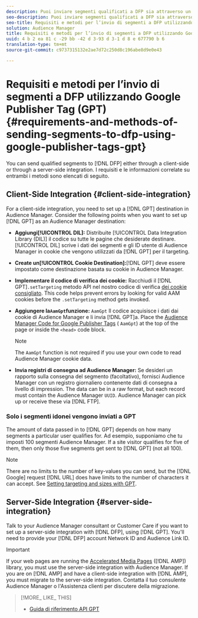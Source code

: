 ```yaml
---
description: Puoi inviare segmenti qualificati a DFP sia attraverso un lato client che tramite un'integrazione lato server. I requisiti e le informazioni correlate su entrambi i metodi sono elencati di seguito.
seo-description: Puoi inviare segmenti qualificati a DFP sia attraverso un lato client che tramite un'integrazione lato server. I requisiti e le informazioni correlate su entrambi i metodi sono elencati di seguito.
seo-title: Requisiti e metodi per l’invio di segmenti a DFP utilizzando Google Publisher Tag (GPT)
solution: Audience Manager
title: Requisiti e metodi per l’invio di segmenti a DFP utilizzando Google Publisher Tag (GPT)
uuid: 4 b 2 ea 81 c -29 bb -42 d 3-93 d 3-1 d 8 e 677790 b 6
translation-type: tm+mt
source-git-commit: c9737315132e2ae7d72c250d8c196abe8d9e0e43

---
```



# Requisiti e metodi per l’invio di segmenti a DFP utilizzando Google Publisher Tag (GPT) {#requirements-and-methods-of-sending-segments-to-dfp-using-google-publisher-tags-gpt}

You can send qualified segments to [!DNL DFP] either through a client-side or through a server-side integration. I requisiti e le informazioni correlate su entrambi i metodi sono elencati di seguito.

## Client-Side Integration {#client-side-integration}

For a client-side integration, you need to set up a [!DNL GPT] destination in Audience Manager. Consider the following points when you want to set up [!DNL GPT] as an Audience Manager destination:

* **Aggiungi[!UICONTROL DIL]:** Distribuite [!UICONTROL Data Integration Library (DIL)] il codice su tutte le pagine che desiderate destinare. [!UICONTROL DIL] scrive i dati dei segmenti e gli ID utente di Audience Manager in cookie che vengono utilizzati da [!DNL GPT] per il targeting.

* **Create un[!UICONTROL Cookie Destination]:**[!DNL GPT] deve essere impostato come destinazione basata su cookie in Audience Manager.

* **Implementare il codice di verifica dei cookie:** Racchiudi il [!DNL GPT]`.setTargeting` metodo API nel nostro codice di verifica [dei cookie consigliato](../../integration/gpt-aam-destination/gpt-aam-modify-api.md). This code helps prevent errors by looking for valid AAM cookies before the `.setTargeting` method gets invoked.

* **Aggiungere la`AamGpt`funzione:** `AamGpt` Il codice acquisisce i dati dai cookie di Audience Manager e li invia [!DNL GPT]a. Place the [Audience Manager Code for Google Publisher Tags](../../integration/gpt-aam-destination/gpt-aam-aamgpt-code.md) ( `AamGpt`) at the top of the page or inside the `<head>` code block.

   >[!NOTE]
   >
   >The `AamGpt` function is not required if you use your own code to read Audience Manager cookie data.

* **Invia registri di consegna ad Audience Manager:** Se desideri un rapporto sulla consegna del segmento (facoltativo), fornisci Audience Manager con un registro giornaliero contenente dati di consegna a livello di impression. The data can be in a raw format, but each record must contain the Audience Manager `UUID`. Audience Manager can pick up or receive these via [!DNL FTP].

### Solo i segmenti idonei vengono inviati a GPT

The amount of data passed in to [!DNL GPT] depends on how many segments a particular user qualifies for. Ad esempio, supponiamo che tu imposti 100 segmenti Audience Manager. If a site visitor qualifies for five of them, then only those five segments get sent to [!DNL GPT] (not all 100).

>[!NOTE]
>
>There are no limits to the number of key-values you can send, but the [!DNL Google] request [!DNL URL] does have limits to the number of characters it can accept. See [Setting targeting and sizes with GPT](https://support.google.com/dfp_premium/bin/answer.py?hl=en&answer=1697712).

## Server-Side Integration {#server-side-integration}

Talk to your Audience Manager consultant or Customer Care if you want to set up a server-side integration with [!DNL DFP], using [!DNL GPT]. You'll need to provide your [!DNL DFP] account Network ID and Audience Link ID.

>[!IMPORTANT]
>
>If your web pages are running the [Accelerated Media Pages](https://www.ampproject.org/) ([!DNL AMP]) library, you must use the server-side integration with Audience Manager. If you are on [!DNL AMP] and have a client-side integration with [!DNL AMP], you must migrate to the server-side integration. Contatta il tuo consulente Audience Manager o l'Assistenza clienti per discutere della migrazione.

>[!MORE_ LIKE_ THIS]
>
>* [Guida di riferimento API GPT](https://support.google.com/dfp_premium/bin/answer.py?hl=en&answer=1650154)

